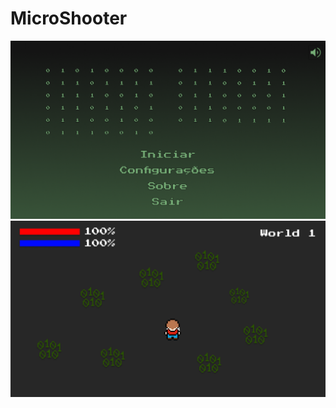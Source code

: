 # MicroShooter

![Menu do Jogo](https://github.com/caduHD4/MicroShooter/blob/main/Prototipacao/Menu.png?raw=true)
![Menu do Jogo](https://github.com/caduHD4/MicroShooter/blob/main/Prototipacao/Jogo%20versao%201.png?raw=true)
